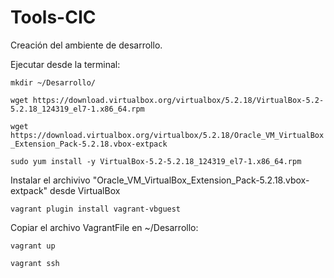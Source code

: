 # Tools-CIC
Creación del ambiente de desarrollo.

Ejecutar desde la terminal:

`mkdir ~/Desarrollo/`

`wget https://download.virtualbox.org/virtualbox/5.2.18/VirtualBox-5.2-5.2.18_124319_el7-1.x86_64.rpm`

`wget https://download.virtualbox.org/virtualbox/5.2.18/Oracle_VM_VirtualBox_Extension_Pack-5.2.18.vbox-extpack`

`sudo yum install -y VirtualBox-5.2-5.2.18_124319_el7-1.x86_64.rpm`

Instalar el archivivo "Oracle_VM_VirtualBox_Extension_Pack-5.2.18.vbox-extpack" desde VirtualBox

`vagrant plugin install vagrant-vbguest`

Copiar el archivo VagrantFile en ~/Desarrollo: 

`vagrant up`

`vagrant ssh`
